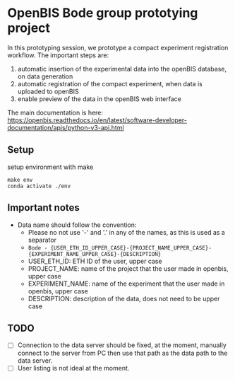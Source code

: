 # OpenBIS Bode group prototying project

In this prototyping session, we prototype a compact experiment registration workflow. The important steps are:
1. automatic insertion of the experimental data into the openBIS database, on data generation
2. automatic registration of the compact experiment, when data is uploaded to openBIS
3. enable preview of the data in the openBIS web interface

The main documentation is here: https://openbis.readthedocs.io/en/latest/software-developer-documentation/apis/python-v3-api.html

## Setup
setup environment with make
```
make env
conda activate ./env
```

## Important notes
- Data name should follow the convention:
    - Please no not use '-' and '.' in any of the names, as this is used as a separator
    - `Bode - {USER_ETH_ID_UPPER_CASE}-{PROJECT_NAME_UPPER_CASE}-{EXPERIMENT_NAME_UPPER_CASE}-{DESCRIPTION}`
    - USER_ETH_ID: ETH ID of the user, upper case
    - PROJECT_NAME: name of the project that the user made in openbis, upper case
    - EXPERIMENT_NAME: name of the experiment that the user made in openbis, upper case
    - DESCRIPTION: description of the data, does not need to be upper case

## TODO
- [ ] Connection to the data server should be fixed, at the moment, manually connect to the server from PC then use that path as the data path to the data server.
- [ ] User listing is not ideal at the moment.
